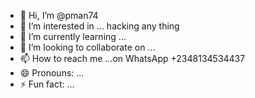 - 👋 Hi, I’m @pman74
- 👀 I’m interested in ... hacking any thing
- 🌱 I’m currently learning ...
- 💞️ I’m looking to collaborate on ... 
- 📫 How to reach me ...on WhatsApp +2348134534437
- 😄 Pronouns: ...
- ⚡ Fun fact: ...

<!---
pman74/pman74 is a ✨ special ✨ repository because its `README.md` (this file) appears on your GitHub profile.
You can click the Preview link to take a look at your changes.
--->
